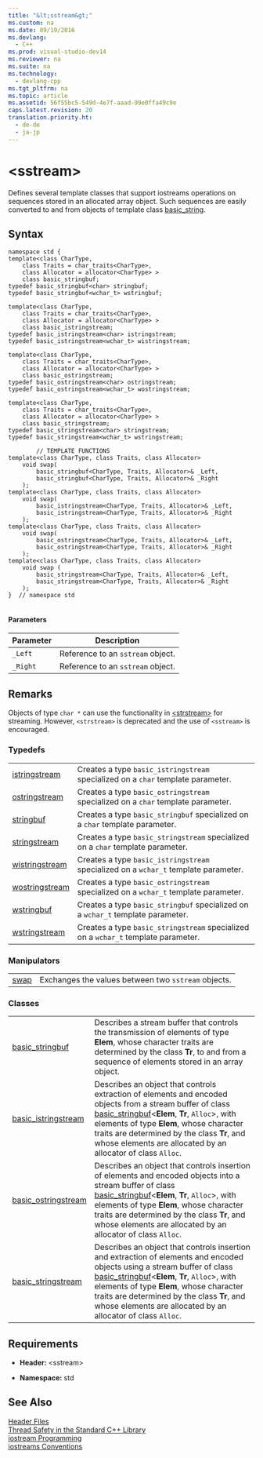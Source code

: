 ```yaml
---
title: "&lt;sstream&gt;"
ms.custom: na
ms.date: 09/19/2016
ms.devlang: 
  - C++
ms.prod: visual-studio-dev14
ms.reviewer: na
ms.suite: na
ms.technology: 
  - devlang-cpp
ms.tgt_pltfrm: na
ms.topic: article
ms.assetid: 56f55bc5-549d-4e7f-aaad-99e0ffa49c9e
caps.latest.revision: 20
translation.priority.ht: 
  - de-de
  - ja-jp
---
```

# &lt;sstream&gt;
Defines several template classes that support iostreams operations on sequences stored in an allocated array object. Such sequences are easily converted to and from objects of template class [basic_string](../vs140/basic_string-Class.md).  
  
## Syntax  
  
```  
namespace std {  
template<class CharType,  
    class Traits = char_traits<CharType>,  
    class Allocator = allocator<CharType> >  
    class basic_stringbuf;  
typedef basic_stringbuf<char> stringbuf;  
typedef basic_stringbuf<wchar_t> wstringbuf;  
  
template<class CharType,  
    class Traits = char_traits<CharType>,  
    class Allocator = allocator<CharType> >  
    class basic_istringstream;  
typedef basic_istringstream<char> istringstream;  
typedef basic_istringstream<wchar_t> wistringstream;  
  
template<class CharType,  
    class Traits = char_traits<CharType>,  
    class Allocator = allocator<CharType> >  
    class basic_ostringstream;  
typedef basic_ostringstream<char> ostringstream;  
typedef basic_ostringstream<wchar_t> wostringstream;  
  
template<class CharType,  
    class Traits = char_traits<CharType>,  
    class Allocator = allocator<CharType> >  
    class basic_stringstream;  
typedef basic_stringstream<char> stringstream;  
typedef basic_stringstream<wchar_t> wstringstream;  
  
        // TEMPLATE FUNCTIONS  
template<class CharType, class Traits, class Allocator>  
    void swap(  
        basic_stringbuf<CharType, Traits, Allocator>& _Left,  
        basic_stringbuf<CharType, Traits, Allocator>& _Right  
    );   
template<class CharType, class Traits, class Allocator>  
    void swap(  
        basic_istringstream<CharType, Traits, Allocator>& _Left,  
        basic_istringstream<CharType, Traits, Allocator>& _Right  
    );  
template<class CharType, class Traits, class Allocator>  
    void swap(  
        basic_ostringstream<CharType, Traits, Allocator>& _Left,  
        basic_ostringstream<CharType, Traits, Allocator>& _Right  
    );  
template<class CharType, class Traits, class Allocator>  
    void swap (  
        basic_stringstream<CharType, Traits, Allocator>& _Left,  
        basic_stringstream<CharType, Traits, Allocator>& _Right  
    );  
}  // namespace std  
  
```  
  
#### Parameters  
  
|Parameter|Description|  
|---------------|-----------------|  
|`_Left`|Reference to an `sstream` object.|  
|`_Right`|Reference to an `sstream` object.|  
  
## Remarks  
 Objects of type `char *` can use the functionality in [<strstream\>](../vs140/-strstream-.md) for streaming. However, `<strstream>` is deprecated and the use of `<sstream>` is encouraged.  
  
### Typedefs  
  
|||  
|-|-|  
|[istringstream](../vs140/-sstream--typedefs.md#istringstream)|Creates a type `basic_istringstream` specialized on a `char` template parameter.|  
|[ostringstream](../vs140/-sstream--typedefs.md#ostringstream)|Creates a type `basic_ostringstream` specialized on a `char` template parameter.|  
|[stringbuf](../vs140/-sstream--typedefs.md#stringbuf)|Creates a type `basic_stringbuf` specialized on a `char` template parameter.|  
|[stringstream](../vs140/-sstream--typedefs.md#stringstream)|Creates a type `basic_stringstream` specialized on a `char` template parameter.|  
|[wistringstream](../vs140/-sstream--typedefs.md#wistringstream)|Creates a type `basic_istringstream` specialized on a `wchar_t` template parameter.|  
|[wostringstream](../vs140/-sstream--typedefs.md#wostringstream)|Creates a type `basic_ostringstream` specialized on a `wchar_t` template parameter.|  
|[wstringbuf](../vs140/-sstream--typedefs.md#wstringbuf)|Creates a type `basic_stringbuf` specialized on a `wchar_t` template parameter.|  
|[wstringstream](../vs140/-sstream--typedefs.md#wstringstream)|Creates a type `basic_stringstream` specialized on a `wchar_t` template parameter.|  
  
### Manipulators  
  
|||  
|-|-|  
|[swap](../vs140/-sstream--functions.md#sstream_swap)|Exchanges the values between two `sstream` objects.|  
  
### Classes  
  
|||  
|-|-|  
|[basic_stringbuf](../vs140/basic_stringbuf-Class.md)|Describes a stream buffer that controls the transmission of elements of type **Elem**, whose character traits are determined by the class **Tr**, to and from a sequence of elements stored in an array object.|  
|[basic_istringstream](../vs140/basic_istringstream-Class.md)|Describes an object that controls extraction of elements and encoded objects from a stream buffer of class [basic_stringbuf](../vs140/basic_stringbuf-Class.md)<**Elem**, **Tr**, `Alloc`>, with elements of type **Elem**, whose character traits are determined by the class **Tr**, and whose elements are allocated by an allocator of class `Alloc`.|  
|[basic_ostringstream](../vs140/basic_ostringstream-Class.md)|Describes an object that controls insertion of elements and encoded objects into a stream buffer of class [basic_stringbuf](../vs140/basic_stringbuf-Class.md)<**Elem**, **Tr**, `Alloc`>, with elements of type **Elem**, whose character traits are determined by the class **Tr**, and whose elements are allocated by an allocator of class `Alloc`.|  
|[basic_stringstream](../vs140/basic_stringstream-Class.md)|Describes an object that controls insertion and extraction of elements and encoded objects using a stream buffer of class [basic_stringbuf](../vs140/basic_stringbuf-Class.md)<**Elem**, **Tr**, `Alloc`>, with elements of type **Elem**, whose character traits are determined by the class **Tr**, and whose elements are allocated by an allocator of class `Alloc`.|  
  
## Requirements  
  
-   **Header:** <sstream\>  
  
-   **Namespace:** std  
  
## See Also  
 [Header Files](../vs140/C---Standard-Library-Header-Files.md)   
 [Thread Safety in the Standard C++ Library](../vs140/Thread-Safety-in-the-C---Standard-Library.md)   
 [iostream Programming](../vs140/iostream-Programming.md)   
 [iostreams Conventions](../vs140/iostreams-Conventions.md)